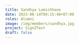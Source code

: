 ```yaml
---
title: Sandhya Lamichhane
date: 2023-06-14T04:15:48+07:00
roles: Alumni
image: /img/members/sandhya.jpg
project: Sign2Text
draft: false
---
```


